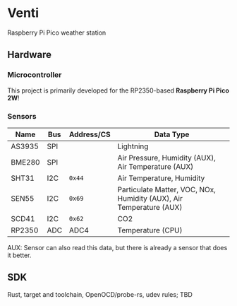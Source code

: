# Venti
Raspberry Pi Pico weather station

## Hardware
### Microcontroller
This project is primarily developed for the RP2350-based **Raspberry Pi Pico 2W**! <!--And probably the RP2040-based Pico W too!-->
<!--I might add support for ESP32-based boards in the future, as well as nRF-based STM32-based ones. They have to support embassy-rs first though.-->

### Sensors
| Name   | Bus | Address/CS | Data Type                                                           |
| ------ | --- | ---------- | ------------------------------------------------------------------- |
| AS3935 | SPI |            | Lightning                                                           |
| BME280 | SPI |            | Air Pressure, Humidity (AUX), Air Temperature (AUX)                 |
| SHT31  | I2C | `0x44`     | Air Temperature, Humidity                                           |
| SEN55  | I2C | `0x69`     | Particulate Matter, VOC, NOx, Humidity (AUX), Air Temperature (AUX) |
| SCD41  | I2C | `0x62`     | CO2                                                                 |
| RP2350 | ADC | ADC4       | Temperature (CPU)                                                   |

AUX: Sensor can also read this data, but there is already a sensor that does it better.

<!--Will probably add more sensors for WBGT (at least one for the Black Globe)-->

## SDK
Rust, target and toolchain, OpenOCD/probe-rs, udev rules; TBD
